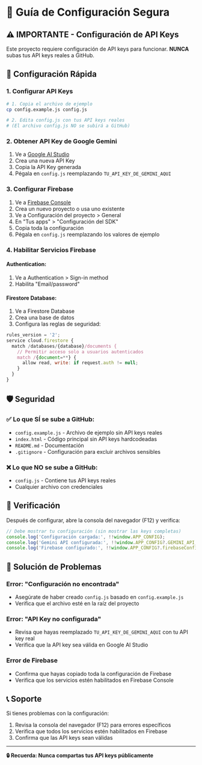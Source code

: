 # 🔐 Guía de Configuración Segura

## ⚠️ IMPORTANTE - Configuración de API Keys

Este proyecto requiere configuración de API keys para funcionar. **NUNCA** subas tus API keys reales a GitHub.

## 🚀 Configuración Rápida

### 1. Configurar API Keys

```bash
# 1. Copia el archivo de ejemplo
cp config.example.js config.js

# 2. Edita config.js con tus API keys reales
# (El archivo config.js NO se subirá a GitHub)
```

### 2. Obtener API Key de Google Gemini

1. Ve a [Google AI Studio](https://aistudio.google.com/app/apikey)
2. Crea una nueva API Key
3. Copia la API Key generada
4. Pégala en `config.js` reemplazando `TU_API_KEY_DE_GEMINI_AQUI`

### 3. Configurar Firebase

1. Ve a [Firebase Console](https://console.firebase.google.com/)
2. Crea un nuevo proyecto o usa uno existente
3. Ve a Configuración del proyecto > General
4. En "Tus apps" > "Configuración del SDK"
5. Copia toda la configuración
6. Pégala en `config.js` reemplazando los valores de ejemplo

### 4. Habilitar Servicios Firebase

#### Authentication:
1. Ve a Authentication > Sign-in method
2. Habilita "Email/password"

#### Firestore Database:
1. Ve a Firestore Database
2. Crea una base de datos
3. Configura las reglas de seguridad:

```javascript
rules_version = '2';
service cloud.firestore {
  match /databases/{database}/documents {
    // Permitir acceso solo a usuarios autenticados
    match /{document=**} {
      allow read, write: if request.auth != null;
    }
  }
}
```

## 🛡️ Seguridad

### ✅ Lo que SÍ se sube a GitHub:
- `config.example.js` - Archivo de ejemplo sin API keys reales
- `index.html` - Código principal sin API keys hardcodeadas
- `README.md` - Documentación
- `.gitignore` - Configuración para excluir archivos sensibles

### ❌ Lo que NO se sube a GitHub:
- `config.js` - Contiene tus API keys reales
- Cualquier archivo con credenciales

## 🔧 Verificación

Después de configurar, abre la consola del navegador (F12) y verifica:

```javascript
// Debe mostrar tu configuración (sin mostrar las keys completas)
console.log('Configuración cargada:', !!window.APP_CONFIG);
console.log('Gemini API configurada:', !!window.APP_CONFIG?.GEMINI_API_KEY);
console.log('Firebase configurado:', !!window.APP_CONFIG?.firebaseConfig?.apiKey);
```

## 🚨 Solución de Problemas

### Error: "Configuración no encontrada"
- Asegúrate de haber creado `config.js` basado en `config.example.js`
- Verifica que el archivo esté en la raíz del proyecto

### Error: "API Key no configurada"
- Revisa que hayas reemplazado `TU_API_KEY_DE_GEMINI_AQUI` con tu API key real
- Verifica que la API key sea válida en Google AI Studio

### Error de Firebase
- Confirma que hayas copiado toda la configuración de Firebase
- Verifica que los servicios estén habilitados en Firebase Console

## 📞 Soporte

Si tienes problemas con la configuración:
1. Revisa la consola del navegador (F12) para errores específicos
2. Verifica que todos los servicios estén habilitados en Firebase
3. Confirma que las API keys sean válidas

---

**🔒 Recuerda: Nunca compartas tus API keys públicamente**
